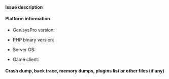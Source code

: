 <!-- READ FIRST BEFORE YOU SELECT-ALL AND DELETE, OR YOUR ISSUE MAY BECOME INVALID

- This template helps you provide sufficient and necessary information related to your issue, so we can pinpoint and resolve your issue as fast as possible.
  You may choose not to follow this template, but if you fail to provide sufficient information, we may ask you to do so. If you still cannot do that, this issue may be CLOSED!

- Before you submit this issue, please have a look at all other existing issues, especially THOSE THAT HAVE BEEN CLOSED, and make sure this issue does not duplicate any other issue. Otherwise, this issue may be CLOSED!

- If your issue is about a specific plugin, please download other PocketMine-MP forks, such as the vanilla PMMP one (https://github.com/pmmp/PocketMine-MP), then install your plugin on the fork, and test if the problem persists.
  Only if the issue IS NOT observed on other forks should you report it, because in this case, the problem's root cause is likely to be on GenisysPro, not on the plugin.
  We may REJECT a request asking for solution to a plugin issue that is totally the fault of plugin developer. Please directly contact plugin developer for support. GenisysPro is general-purpose software which should not be tailored specifically for any plugin.

- We DO NOT provide support for issues relating to 3rd-party mods or modded clients in any way, shape or form. GenisysPro is designed for VANILLA MC:PE/Win10 ONLY. Issues submitted relating to modded clients may be CLOSED!

- A properly-reported issue is very helpful to us. Thank you for your contribution, it makes GenisysPro better!

-->

#### Issue description
<!-- Write a short description about the issue, and if applicable, include detailed steps to reproduce this issue -->


#### Platform information
<!-- Please provide hash of the latest Git commit WHEN YOU DOWNLOADED YOUR GENISYSPRO COPY, e.g. 7e3c49b
If you cannot find the hash or have forgotten it, please download the latest version and try to reproduce your issue again. If your issue still exists, report hash of the latest Git commit AT THIS TIME.
DO NOT SAY "LATEST"! Otherwise, we may still ask you to provide a specific version tag, or even CLOSE this issue! -->
* GenisysPro version:

<!-- Please provide version of PHP binary you are using, e.g. 7.0.21 -->
* PHP binary version:

<!-- Please provide information of the OS on your server, e.g. Windows 10 1703 (64-bit), Windows Server 2016, Ubuntu Server 16.04.2 LTS (64-bit) -->
* Server OS:

<!-- Please indicate the game client you use, e.g. MC:PE v1.1.3 on Android 7.1.2, MC:PE v1.1.3 on iOS 10.3.2, MC:Win10 v1.1.3 on Windows 10 1703 (64-bit) -->
* Game client:

#### Crash dump, back trace, memory dumps, plugins list or other files (if any)
<!-- If you have any of them, please paste them in the block below -->
```

```
